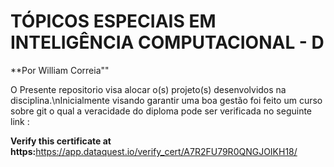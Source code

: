 # TÓPICOS ESPECIAIS EM INTELIGÊNCIA COMPUTACIONAL - D

**Por William Correia""

O Presente repositorio visa alocar o(s) projeto(s) desenvolvidos na disciplina.\nInicialmente visando garantir uma boa gestão foi feito um curso sobre git o qual a veracidade do diploma pode ser verificada no seguinte link :

**Verify this certificate at https:**<https://app.dataquest.io/verify_cert/A7R2FU79R0QNGJOIKH18/>
